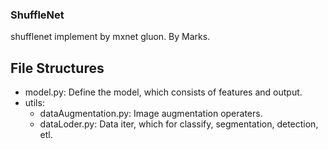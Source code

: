 ### ShuffleNet 
shufflenet implement by mxnet gluon.
By Marks.

## File Structures

- model.py: Define the model, which consists of features and output.
- utils: 
    - dataAugmentation.py: Image augmentation operaters.
    - dataLoder.py: Data iter, which for classify, segmentation, detection, etl.